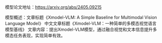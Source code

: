 模型论文地址：https://arxiv.org/abs/2405.09215

模型概述：文章标题《Xmodel-VLM: A Simple Baseline for Multimodal Vision Language Model》
中文文章标题《Xmodel-VLM：一种简单的多模态视觉语言模型基线》
文章内容：提出Xmodel-VLM模型，通过融合视觉和文本信息提升多模态任务表现，实现简单有效。
